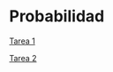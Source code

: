 # Probabilidad

[Tarea 1](https://github.com/mayraberrones94/Probabilidad/blob/master/Tarea%201/Tarea1.pdf)

[Tarea 2](https://github.com/mayraberrones94/Probabilidad/blob/master/Tarea%201/Tarea2.1.pdf)
